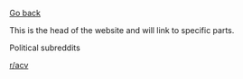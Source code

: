 [Go back](https://my.flowershow.app/@EpicureanAtom/RedditObservatory)

This is the head of the website and will link to specific parts.

Political subreddits

[r/acv](https://my.flowershow.app/@EpicureanAtom/RedditObservatory/Directory/Political+Subreddits/acv)
